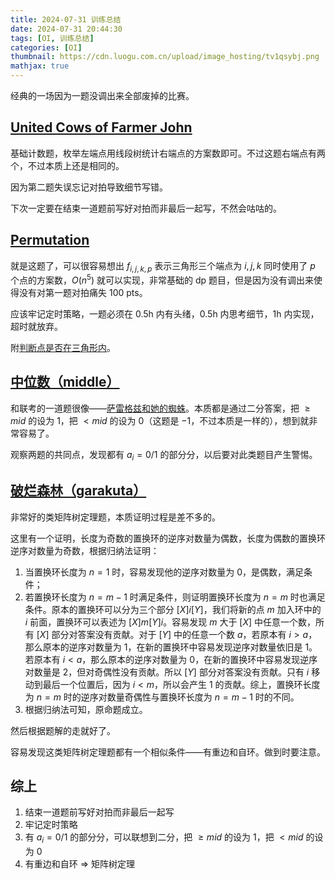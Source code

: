 ```yaml
---
title: 2024-07-31 训练总结
date: 2024-07-31 20:44:30
tags: [OI, 训练总结]
categories: [OI]
thumbnail: https://cdn.luogu.com.cn/upload/image_hosting/tv1qsybj.png
mathjax: true
---
```


经典的一场因为一题没调出来全部废掉的比赛。

## [United Cows of Farmer John](https://gmoj.net/senior/#contest/show/4175/0)

基础计数题，枚举左端点用线段树统计右端点的方案数即可。不过这题右端点有两个，不过本质上还是相同的。

因为第二题失误忘记对拍导致细节写错。

下次一定要在结束一道题前写好对拍而非最后一起写，不然会咕咕的。

## [Permutation](https://gmoj.net/senior/#contest/show/4175/1)

就是这题了，可以很容易想出 $f_{i,j,k,p}$ 表示三角形三个端点为 $i,j,k$ 同时使用了 $p$ 个点的方案数，$O(n^5)$ 就可以实现，非常基础的 dp 题目，但是因为没有调出来使得没有对第一题对拍痛失 100 pts。

应该牢记定时策略，一题必须在 0.5h 内有头绪，0.5h 内思考细节，1h 内实现，超时就放弃。

附[判断点是否在三角形内](https://www.cnblogs.com/graphics/archive/2010/08/05/1793393.html)。

## [中位数（middle）](https://gmoj.net/senior/#contest/show/4175/2)

和联考的一道题很像——[萨雷格兹和她的蜘蛛](https://www.xinyoudui.com/ac/contest/777001A460002D9012E6266/problem/19147)。本质都是通过二分答案，把 $\ge mid$ 的设为 $1$，把 $<mid$ 的设为 $0$（这题是 $-1$，不过本质是一样的），想到就非常容易了。

观察两题的共同点，发现都有 $a_i=0/1$ 的部分分，以后要对此类题目产生警惕。

## [破烂森林（garakuta）](https://gmoj.net/senior/#contest/show/4175/3)

非常好的类矩阵树定理题，本质证明过程是差不多的。

这里有一个证明，长度为奇数的置换环的逆序对数量为偶数，长度为偶数的置换环逆序对数量为奇数，根据归纳法证明：

1. 当置换环长度为 $n=1$ 时，容易发现他的逆序对数量为 $0$，是偶数，满足条件；
2. 若置换环长度为 $n=m-1$ 时满足条件，则证明置换环长度为 $n=m$ 时也满足条件。原本的置换环可以分为三个部分 $[X]i[Y]$，我们将新的点 $m$ 加入环中的 $i$ 前面，置换环可以表述为 $[X]m[Y]i$。容易发现 $m$ 大于 $[X]$ 中任意一个数，所有 $[X]$ 部分对答案没有贡献。对于 $[Y]$ 中的任意一个数 $a$，若原本有 $i>a$，那么原本的逆序对数量为 $1$，在新的置换环中容易发现逆序对数量依旧是 $1$。若原本有 $i<a$，那么原本的逆序对数量为 $0$，在新的置换环中容易发现逆序对数量是 $2$，但对奇偶性没有贡献。所以 $[Y]$ 部分对答案没有贡献。只有 $i$ 移动到最后一个位置后，因为 $i<m$，所以会产生 $1$ 的贡献。综上，置换环长度为 $n=m$ 时的逆序对数量奇偶性与置换环长度为 $n=m-1$ 时的不同。
3. 根据归纳法可知，原命题成立。

然后根据题解的走就好了。

容易发现这类矩阵树定理题都有一个相似条件——有重边和自环。做到时要注意。

## 综上

1. 结束一道题前写好对拍而非最后一起写
2. 牢记定时策略
3. 有 $a_i=0/1$ 的部分分，可以联想到二分，把 $\ge mid$ 的设为 $1$，把 $<mid$ 的设为 $0$
4. 有重边和自环 $\Rightarrow$ 矩阵树定理


